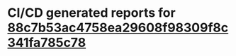 # CI/CD generated reports for [88c7b53ac4758ea29608f98309f8c341fa785c78](https://github.com/hydephp/develop/commit/88c7b53ac4758ea29608f98309f8c341fa785c78)
